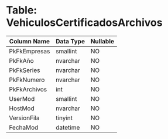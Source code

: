 # Table: VehiculosCertificadosArchivos

| Column Name | Data Type | Nullable |
|-------------|-----------|----------|
| PkFkEmpresas | smallint | NO |
| PkFkAño | nvarchar | NO |
| PkFkSeries | nvarchar | NO |
| PkFkNumero | nvarchar | NO |
| PkFkArchivos | int | NO |
| UserMod | smallint | NO |
| HostMod | nvarchar | NO |
| VersionFila | tinyint | NO |
| FechaMod | datetime | NO |
